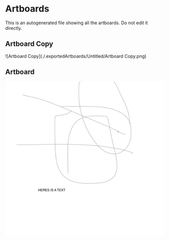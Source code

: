 # Artboards

This is an autogenerated file showing all the artboards. Do not edit it directly.

## Artboard Copy

![Artboard Copy](./.exportedArtboards/Untitled/Artboard Copy.png)


## Artboard

![Artboard](./.exportedArtboards/Untitled/Artboard.png)

